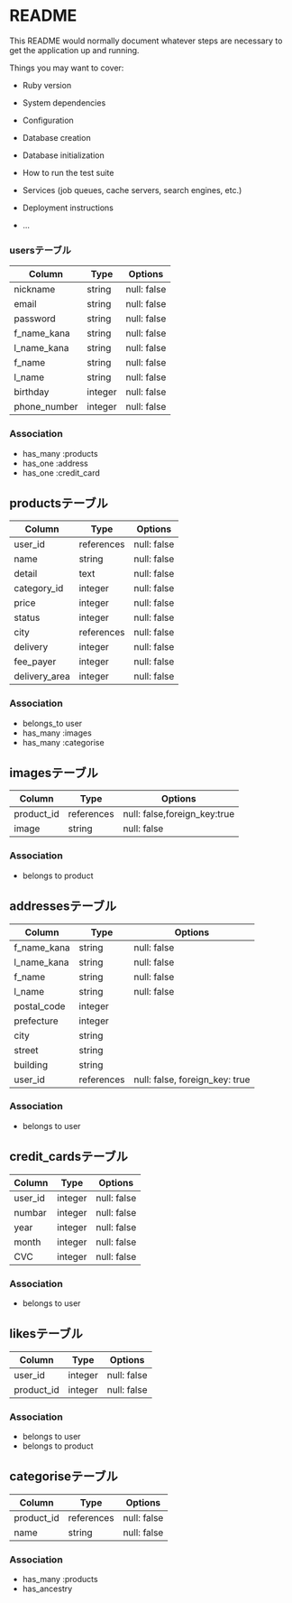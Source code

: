# README

This README would normally document whatever steps are necessary to get the
application up and running.

Things you may want to cover:

* Ruby version

* System dependencies

* Configuration

* Database creation

* Database initialization

* How to run the test suite

* Services (job queues, cache servers, search engines, etc.)

* Deployment instructions

* ...

### usersテーブル
|Column|Type|Options|
|------|----|-------|
|nickname|string|null: false|
|email|string|null: false|
|password|string|null: false|
|f_name_kana|string|null: false|
|l_name_kana|string|null: false|
|f_name|string|null: false|
|l_name|string|null: false|
|birthday|integer|null: false|
|phone_number|integer|null: false|

### Association
- has_many :products
- has_one :address
- has_one :credit_card

## productsテーブル
|Column|Type|Options|
|------|----|-------|
|user_id|references|null: false|
|name|string|null: false|
|detail|text|null: false|
|category_id|integer|null: false|
|price|integer|null: false|
|status|integer|null: false|
|city|references|null: false|
|delivery|integer|null: false|
|fee_payer|integer|null: false|
|delivery_area|integer|null: false|

### Association
- belongs_to user
- has_many :images
- has_many :categorise

## imagesテーブル
|Column|Type|Options|
|------|----|-------|
|product_id|references|null: false,foreign_key:true|
|image|string|null: false|

### Association
- belongs to product

## addressesテーブル
|Column|Type|Options|
|------|----|-------|
|f_name_kana|string|null: false|
|l_name_kana|string|null: false|
|f_name|string|null: false|
|l_name|string|null: false|
|postal_code|integer||
|prefecture|integer||
|city|string||
|street|string||
|building|string||
|user_id|references|null: false, foreign_key: true|

### Association
- belongs to user

## credit_cardsテーブル
|Column|Type|Options|
|------|----|-------|
|user_id|integer|null: false|
|numbar|integer|null: false|
|year|integer|null: false|
|month|integer|null: false|
|CVC|integer|null: false|

### Association
- belongs to user

## likesテーブル
|Column|Type|Options|
|------|----|-------|
|user_id|integer|null: false|
|product_id|integer|null: false|

### Association
- belongs to user
- belongs to product

## categoriseテーブル
|Column|Type|Options|
|------|----|-------|
|product_id|references|null: false|
|name|string|null: false|

### Association
- has_many :products
- has_ancestry